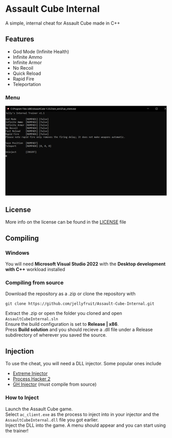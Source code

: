 # Assault Cube Internal
A simple, internal cheat for Assault Cube made in C++

## Features
- God Mode (Infinite Health)
- Infinite Ammo
- Infinite Armor
- No Recoil
- Quick Reload
- Rapid Fire
- Teleportation
### Menu
![menu](gui.png)

## License
More info on the license can be found in the [LICENSE](https://github.com/jellyfruit/Assault-Cube-Internal/blob/main/LICENSE) file

## Compiling
### Windows
You will need **Microsoft Visual Studio 2022** with the **Desktop development with C++** workload installed

### Compiling from source
Download the repository as a .zip or clone the repository with
```
git clone https://github.com/jellyfruit/Assault-Cube-Internal.git
```

Extract the .zip or open the folder you cloned and open `AssaultCubeInternal.sln`
<br>
Ensure the build configuration is set to **Release | x86**. 
<br>
Press **Build solution** and you should recieve a .dll file under a Release subdirectory of wherever you saved the source.

## Injection
To use the cheat, you will need a DLL injector. Some popular ones include
- [Extreme Injector](https://github.com/master131/ExtremeInjector/releases/tag/v3.7.3)
- [Process Hacker 2](https://processhacker.sourceforge.io/downloads.php)
- [GH Injector](https://github.com/guided-hacking/GuidedHacking-Injector) (must compile from source)

### How to Inject
Launch the Assault Cube game. 
<br>
Select `ac_client.exe` as the process to inject into in your injector and the `AssaultCubeInternal.dll` file you got earlier.
<br>
Inject the DLL into the game. A menu should appear and you can start using the trainer!
